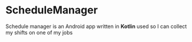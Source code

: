 # ScheduleManager

Schedule manager is an Android app written in **Kotlin** used so I can collect my shifts on one of my jobs